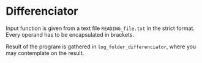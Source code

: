 # Differenciator
Input function is given from a text file `READING_file.txt` in the strict format. Every operand has to be encapsulated in brackets.

Result of the program is gathered in `log_folder_differenciator`, where you may contemplate on the result.